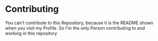 # Contributing

You can't contribute to this Repository, because it is the README shown when you
visit my Profile.
So I'm the only Person contributing to and working in this repository
